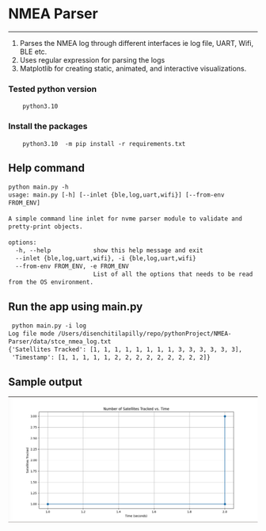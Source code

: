 # NMEA Parser
***********
1) Parses the NMEA log through different interfaces ie log file, UART, Wifi, BLE etc.
2) Uses regular expression for parsing the logs
3) Matplotlib for creating static, animated, and interactive visualizations.

### Tested python version
```
    python3.10
```  

### Install the packages
```
    python3.10  -m pip install -r requirements.txt
```

## Help command
```casbin
python main.py -h    
usage: main.py [-h] [--inlet {ble,log,uart,wifi}] [--from-env FROM_ENV]

A simple command line inlet for nvme parser module to validate and pretty-print objects.

options:
  -h, --help            show this help message and exit
  --inlet {ble,log,uart,wifi}, -i {ble,log,uart,wifi}
  --from-env FROM_ENV, -e FROM_ENV
                        List of all the options that needs to be read from the OS environment.

```

## Run the app using main.py 
```
 python main.py -i log        
Log file mode /Users/disenchitilapilly/repo/pythonProject/NMEA-Parser/data/stce_nmea_log.txt
{'Satellites Tracked': [1, 1, 1, 1, 1, 1, 1, 1, 3, 3, 3, 3, 3, 3],
 'Timestamp': [1, 1, 1, 1, 1, 2, 2, 2, 2, 2, 2, 2, 2, 2]}

```

## Sample output

![Sample](image/output-image.png)